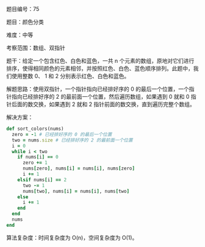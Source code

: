题目编号：75

题目：颜色分类

难度：中等

考察范围：数组、双指针

题干：给定一个包含红色、白色和蓝色，一共 n 个元素的数组，原地对它们进行排序，使得相同颜色的元素相邻，并按照红色、白色、蓝色顺序排列。此题中，我们使用整数 0、 1 和 2 分别表示红色、白色和蓝色。

解题思路：使用双指针，一个指针指向已经排好序的 0 的最后一个位置，一个指针指向已经排好序的 2 的最前面一个位置，然后遍历数组，如果遇到 0 就和 0 指针后面的数交换，如果遇到 2 就和 2 指针前面的数交换，直到遍历完整个数组。

解决方案：

```ruby
def sort_colors(nums)
  zero = -1 # 已经排好序的 0 的最后一个位置
  two = nums.size # 已经排好序的 2 的最前面一个位置
  i = 0
  while i < two
    if nums[i] == 0
      zero += 1
      nums[zero], nums[i] = nums[i], nums[zero]
      i += 1
    elsif nums[i] == 2
      two -= 1
      nums[two], nums[i] = nums[i], nums[two]
    else
      i += 1
    end
  end
  nums
end
```

算法复杂度：时间复杂度为 O(n)，空间复杂度为 O(1)。